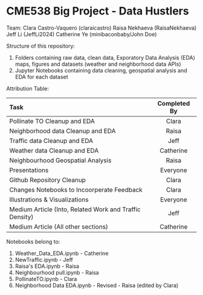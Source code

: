 # CME538 Big Project - Data Hustlers

Team:
Clara Castro-Vaquero (claraicastro)
Raisa Nekhaeva (RaisaNekhaeva)
Jeff Li (JeffLi2024)
Catherine Ye (minibaconbaby/John Doe)

Structure of this repository:
1. Folders containing raw data, clean data, Exporatory Data Analysis (EDA) maps, figures and datasets (weather and neighborhood data APIs)
2. Jupyter Notebooks containing data cleaning, geospatial analysis and EDA for each dataset

Attribution Table:

| Task | Completed By |
| :---         |     :---:      | 
| Pollinate TO Cleanup and EDA   | Clara     | 
| Neighborhood data Cleanup and EDA   | Raisa    | 
| Traffic data Cleanup and EDA | Jeff     | 
| Weather data Cleanup and EDA   | Catherine     | 
| Neighbourhood Geospatial Analysis   | Raisa     | 
| Presentations   | Everyone     | 
| Github Repository Cleanup   | Clara     | 
| Changes Notebooks to Incoorperate Feedback   | Clara     | 
| Illustrations & Visualizations   | Everyone     | 
| Medium Article (Into, Related Work and Traffic Density)  | Jeff    | 
| Medium Article (All other sections)  | Catherine  | 

Notebooks belong to:
1. Weather_Data_EDA.ipynb - Catherine
2. NewTraffic.ipynb - Jeff
3. Raisa's EDA.ipynb - Raisa
4. Neighbourhood pull.ipynb - Raisa
5. PollinateTO.ipynb - Clara
6. Neighborhood Data EDA.ipynb - Revised - Raisa (edited by Clara)


